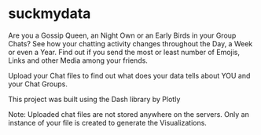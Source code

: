 # suckmydata

Are you a Gossip Queen, an Night Own or an Early Birds in your Group Chats?
See how your chatting activity changes throughout the Day, a Week or even a Year.
Find out if you send the most or least number of Emojis, Links and other Media among your friends.

Upload your Chat files to find out what does your data tells about YOU and your Chat Groups.

This project was built using the Dash library by Plotly

Note: Uploaded chat files are not stored anywhere on the servers. Only an instance of your file is created to generate the Visualizations.
